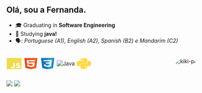 ## Olá, sou a Fernanda.


* 🎓 Graduating in <strong>Software Engineering</strong>
* 📖 Studying <strong>java!</strong>  
* 🗣️: <i>Portuguese (A1), English (A2), Spanish (B2) e Mandarim (C2) </i>

<div style="display: inline_block"><br>
  <img align="center" alt="Js" height="30" width="40" src="https://raw.githubusercontent.com/devicons/devicon/master/icons/javascript/javascript-plain.svg">
  <img align="center" alt="HTML" height="30" width="40" src="https://raw.githubusercontent.com/devicons/devicon/master/icons/html5/html5-original.svg">
  <img align="center" alt="CSS" height="30" width="40" src="https://raw.githubusercontent.com/devicons/devicon/master/icons/css3/css3-original.svg">
    <img align="center" alt="Java" height="30" width="40" src="https://icongr.am/devicon/java-original.svg?size=128&color=currentColor">

   <img align="center" alt="CSS" height="30" width="40" src="https://raw.githubusercontent.com/devicons/devicon/1119b9f84c0290e0f0b38982099a2bd027a48bf1/icons/python/python-plain.svg">
  <img align="right" alt="kiki-pic" height="150" style="border-radius:50px;" src="https://media.discordapp.net/attachments/855579852916391968/1072246378677424229/200-2005477_request-edit-studio-ghibli-ghibli-transparent-kikis-kikis-delivery-service-transparent-removebg-preview.png">
</div>
  
  ##
 
<div> 

  <a href = "mailto:barcantef@gmail.com"><img src="https://img.shields.io/badge/-Gmail-%23333?style=for-the-badge&logo=gmail&logoColor=white" target="_blank"></a>
  <a href="https://www.linkedin.com/in/maria-fernanda-barçante-7b7726216/" target="_blank"><img src="https://img.shields.io/badge/-LinkedIn-%230077B5?style=for-the-badge&logo=linkedin&logoColor=white" target="_blank"></a> 
  
</div>

